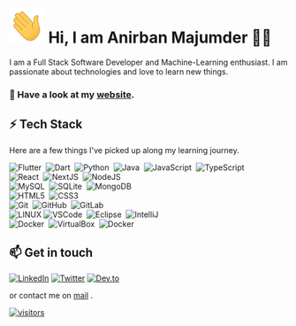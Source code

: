# <img src="images/Hi.gif" height="64px" width="64px"> Hi, I am Anirban Majumder 👨‍💻

I am a Full Stack Software Developer and Machine-Learning enthusiast. I am passionate about technologies and love to learn new things.

### 🔭 Have a look at my [website](https://anirbanmajumder.vercel.app/).

## ⚡ Tech Stack

Here are a few things I've picked up along my learning journey.

![Flutter](https://img.shields.io/badge/Flutter-02569B.svg?&style=flat&logo=flutter&logoColor=white)&nbsp;
![Dart](https://img.shields.io/badge/Dart-0175C2.svg?&style=flat&logo=dart&logoColor=white)&nbsp;
![Python](https://img.shields.io/badge/PYTHON-3776AB.svg?&style=flat&logo=python&logoColor=white)&nbsp;
![Java](https://img.shields.io/badge/JAVA-007396.svg?&style=flat&logo=java&logoColor=white)&nbsp;
![JavaScript](https://img.shields.io/badge/JAVASCRIPT-323330.svg?&style=flat&logo=javascript&logoColor=%23F7DF1E)&nbsp;
![TypeScript](https://img.shields.io/badge/TYPESCRIPT-%23007ACC.svg?&style=flat&logo=typescript&logoColor=white)&nbsp;\
![React](https://img.shields.io/badge/-React-blue?&style=flat&logo=react&logoColor=white)&nbsp;
![NextJS](https://img.shields.io/badge/Nextjs-black)&nbsp;
![NodeJS](https://img.shields.io/badge/NODEJS-339933.svg?&style=flat&logo=node.js&logoColor=white)&nbsp;\
![MySQL](https://img.shields.io/badge/-MYSQL-blue?&style=flat&logo=mysql&logoColor=white)&nbsp;
![SQLite](https://img.shields.io/badge/SQLITE-003B57.svg?&style=flat&logo=sqlite&logoColor=white)&nbsp;
![MongoDB](https://img.shields.io/badge/MONGODB-47A248.svg?&style=flat&logo=mongodb&logoColor=white)&nbsp;\
![HTML5](https://img.shields.io/badge/HTML5-E34F26.svg?&style=flat&logo=html5&logoColor=white)&nbsp;
![CSS3](https://img.shields.io/badge/CSS3-%231572B6.svg?&style=flat&logo=css3&logoColor=white)&nbsp;\
![Git](https://img.shields.io/badge/GIT-%23F05033.svg?&style=flat&logo=git&logoColor=white)&nbsp;
![GitHub](https://img.shields.io/badge/GITHUB-%23121011.svg?&style=flat&logo=github&logoColor=white)&nbsp;
![GitLab](https://img.shields.io/badge/GITLAB-%23181717.svg?&style=flat&logo=gitlab&logoColor=white)&nbsp;\
![LINUX](https://img.shields.io/badge/LINUX-FCC624?style=flat-square&logo=linux&logoColor=black)
![VSCode](https://img.shields.io/badge/VSCODE-007ACC.svg?&style=flat&logo=visual-studio-code)&nbsp;
![Eclipse](https://img.shields.io/badge/ECLIPSE-2C2255.svg?&style=flat&logo=eclipse)&nbsp;
![IntelliJ](https://img.shields.io/badge/INTELLIJ-000000.svg?&style=flat&logo=intellij-idea)&nbsp;\
![Docker](https://img.shields.io/badge/DOCKER-2496ED.svg?&style=flat&logo=docker&logoColor=white)&nbsp;
![VirtualBox](https://img.shields.io/badge/-VirtualBox-%23ff0000?&style=flat&logo=virtualbox&logoColor=white)&nbsp;
![Docker](https://img.shields.io/badge/-Kubernetes-%303030?&style=flat&logo=Kubernetes&logoColor=white)&nbsp;

## 📫 Get in touch
[![LinkedIn](https://img.shields.io/badge/LinkedIn-0077B5?style=for-the-badge&logo=linkedin&logoColor=white)](https://www.linkedin.com/in/anirbanmajumder0/)
[![Twitter](https://img.shields.io/badge/Twitter-1DA1F2?style=for-the-badge&logo=twitter&logoColor=white)](https://twitter.com/)
[![Dev.to](https://img.shields.io/badge/dev.to-0A0A0A?style=for-the-badge&logo=dev.to&logoColor=white)](https://dev.to)


 or contact me on [mail](mailto:contact@anirbanmajumder.tech) .



[![visitors](https://img.shields.io/endpoint?color=cyan&label=Visitors&labelColor=black&logo=Fireship&logoColor=red&style=plastic&url=https%3A%2F%2Fhits.dwyl.com%2Fanirbanmajumder0%2Fanirbanmajumder0.json)](http://hits.dwyl.com/anirbanmajumder0/anirbanmajumder0)
